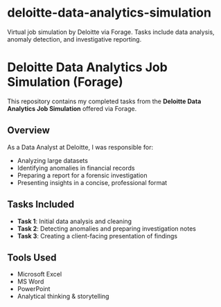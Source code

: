# deloitte-data-analytics-simulation
Virtual job simulation by Deloitte via Forage. Tasks include data analysis, anomaly detection, and investigative reporting.
# Deloitte Data Analytics Job Simulation (Forage)

This repository contains my completed tasks from the **Deloitte Data Analytics Job Simulation** offered via Forage.

## Overview

As a Data Analyst at Deloitte, I was responsible for:
- Analyzing large datasets
- Identifying anomalies in financial records
- Preparing a report for a forensic investigation
- Presenting insights in a concise, professional format

## Tasks Included
- **Task 1**: Initial data analysis and cleaning
- **Task 2**: Detecting anomalies and preparing investigation notes
- **Task 3**: Creating a client-facing presentation of findings

## Tools Used
- Microsoft Excel
- MS Word
- PowerPoint
- Analytical thinking & storytelling


